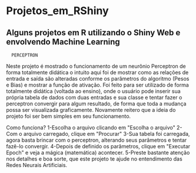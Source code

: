 # Projetos_em_RShiny
Alguns projetos em R utilizando o Shiny Web e envolvendo Machine Learning
--
  
   
 
 

      PERCEPTRON                                 

Neste projeto é mostrado o funcionamento de um neurônio Perceptron de forma totalmente didática 
o intuito aqui foi de mostrar como as relações de entrada e saída são alteradas conforme os parâmetros do algoritmo (Pesos e Bias) e mostrar a função de ativação. 
Foi feito para ser utilizado de forma totalmente didática (voltada ao ensino), onde o usuário pode inserir sua própria tabela de dados com duas entradas e sua classe e tentar fazer o perceptron convergir para algum resultado, de forma que toda a mudança possa ser visualizada graficamente. Novamente reitero que a ideia do projeto foi ser bem simples em seu funcionamento. 
 
 Como funciona? 
 1-Escolha o arquivo clicando em "Escolha o arquivo" 
 2-Com o arquivo carregado, clique em "Procurar" 
 3-Sua tabela foi carregada, agora basta brincar com o perceptron, alterando seus parâmetros e tentar fazê-lo convergir. 
 4-Depois de definido os parâmetros, clique em "Executar Epoch" e veja a mágica (matemática) acontecer. 
 5-Preste bastante atenção nos detalhes e boa sorte, que este projeto te ajude no entendimento das Redes Neurais Artificiais.
